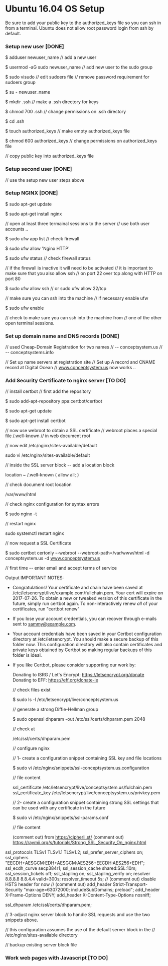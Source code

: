 # Ubuntu 16.04 OS Setup

Be sure to add your public key to the authorized_keys file so you can
ssh in from a terminal.  Ubuntu does not allow root password login from
ssh by default.

### Setup new user [DONE]

$ adduser newuser_name  // add a new user

$ usermod -aG sudo newuser_name  // add new user to the sudo group

$ sudo visudo // edit sudoers file
              // remove password requirement for sudoers group

$ su - newuser_name              

$ mkdir .ssh // make a .ssh directory for keys

$ chmod 700 .ssh // change permissions on .ssh directory

$ cd .ssh

$ touch authorized_keys // make empty authorized_keys file

$ chmod 600 authorized_keys // change permissions on authorized_keys file

// copy public key into authorized_keys file



### Setup second user [DONE]

// use the setup new user steps above

### Setup NGINX [DONE]

$ sudo apt-get update

$ sudo apt-get install nginx

// open at least three termainal sessions to the server
// use both user accounts ..

$ sudo ufw app list // check firewall

$ sudo ufw allow 'Nginx HTTP'

$ sudo ufw status // check firewall status

// if the firewall is inactive it will need to be activated
// it is important to make sure that you also allow ssh
// on port 22 over tcp along with HTTP on port 80

$ sudo ufw allow ssh // or sudo ufw allow 22/tcp

// make sure you can ssh into the machine
// if necessary enable ufw

$ sudo ufw enable

// check to make sure you can ssh into the machine from
// one of the other open terminal sessions.

### Set up domain name and DNS records [DONE]

// used Cheap-Domain Registration for two names
// -- conceptsystem.us
// -- conceptsystems.info

// Set up name servers at registration site
// Set up A record and CNAME record at Digital Ocean
// www.conceptsystem.us now works ..

### Add Security Certificate to nginx server [TO DO]
// install certbot
// first add the repository

$ sudo add-apt-repository ppa:certbot/certbot

$ sudo apt-get update

$ sudo apt-get install certbot

// now use webroot to obtain a SSL certificate
// webroot places a special file /.well-known
// in web document root

// now edit /etc/nginx/sites-available/default

sudo vi /etc/nginx/sites-available/default

// inside the SSL server block -- add a location block

  location ~ /.well-known {
           allow all;
  }

 // check document root location

  /var/www/html

// check nginx configuration for syntax errors

$ sudo nginx -t

// restart nginx

sudo systemctl restart nginx

// now request a SSL Certificate

$ sudo certbot certonly --webroot --webroot-path=/var/www/html -d conceptsystem.us -d www.conceptsystem.us

// first time -- enter email and accept terms of service

Output
IMPORTANT NOTES:
 - Congratulations! Your certificate and chain have been saved at
   /etc/letsencrypt/live/example.com/fullchain.pem. Your cert
   will expire on 2017-07-26. To obtain a new or tweaked version of
   this certificate in the future, simply run certbot again. To
   non-interactively renew *all* of your certificates, run "certbot
   renew"
 - If you lose your account credentials, you can recover through
   e-mails sent to sammy@example.com.
 - Your account credentials have been saved in your Certbot
   configuration directory at /etc/letsencrypt. You should make a
   secure backup of this folder now. This configuration directory will
   also contain certificates and private keys obtained by Certbot so
   making regular backups of this folder is ideal.
 - If you like Certbot, please consider supporting our work by:

   Donating to ISRG / Let's Encrypt:   https://letsencrypt.org/donate
   Donating to EFF:                    https://eff.org/donate-le

   // check files exist

   $ sudo ls -l /etc/letsencrypt/live/conceptsystem.us

   // generate a strong Diffie-Hellman group

   $ sudo openssl dhparam -out /etc/ssl/certs/dhparam.pem 2048

   // check at

   /etc/ssl/certs/dhparam.pem

   // configure nginx

   // 1- create a configuration snippet containing SSL key and file locations

   $ sudo vi /etc/nginx/snippets/ssl-conceptsystem.us.configuration

   // file content

   ssl_certificate /etc/letsencrypt/live/conceptsystem.us/fulchain.pem
   ssl_certificate_key /etc/letsencrypt/live/conceptsystem.us/privkey.pem


   // 2- create a configuration snippet containing strong SSL settings that can be used with any certificate in the future

   $ sudo vi /etc/nginx/snippets/ssl-params.conf

   // file content

   (comment out) from https://cipherli.st/
   (comment out) https://raymii.org/s/tutorials/Strong_SSL_Security_On_nginx.html

ssl_protocols TLSv1 TLSv1.1 TLSv1.2;
ssl_prefer_server_ciphers on;
ssl_ciphers "EECDH+AESGCM:EDH+AESGCM:AES256+EECDH:AES256+EDH";
ssl_ecdh_curve secp384r1;
ssl_session_cache shared:SSL:10m;
ssl_session_tickets off;
ssl_stapling on;
ssl_stapling_verify on;
resolver 8.8.8.8 8.8.4.4 valid=300s;
resolver_timeout 5s;
// (comment out) disable HSTS header for now
// (comment out) add_header Strict-Transport-Security "max-age=63072000; includeSubDomains; preload";
add_header X-Frame-Options DENY;
add_header X-Content-Type-Options nosniff;

ssl_dhparam /etc/ssl/certs/dhparam.pem;


   // 3-adjust nginx server block to handle SSL requests and use the two snippets above.

   // this configuration assumes the use of the default server block in the
   // /etc/nginx/sites-available directory

   // backup existing server block file








### Work web pages with Javascript [TO DO]
